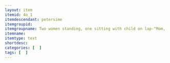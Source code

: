 ```yaml
---
layout: item
itemid: 4o_1
itemdescendant: petersime
itemgroupid: 
itemgroupname: Two women standing, one sitting with child on lap-"Mom, Aunt Bessies, Grandma, and Me"
itemname: 
itemtype: text
shortdesc: 
categories: [  ]
tags: [  ]
---
```







